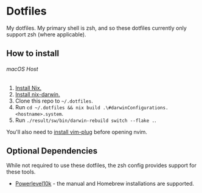# Dotfiles

My dotfiles. My primary shell is zsh, and so these dotfiles currently only support zsh (where applicable).

## How to install

###### macOS Host

1. [Install Nix.](https://nixos.org/download.html)
2. [Install nix-darwin.](https://github.com/LnL7/nix-darwin#install)
3. Clone this repo to `~/.dotfiles`.
4. Run `cd ~/.dotfiles && nix build .\#darwinConfigurations.<hostname>.system`.
5. Run `./result/sw/bin/darwin-rebuild switch --flake .`.

You'll also need to [install vim-plug](https://github.com/junegunn/vim-plug) before opening nvim.

## Optional Dependencies

While not required to use these dotfiles, the zsh config provides support for these tools.

- [Powerlevel10k](https://github.com/romkatv/powerlevel10k#installation) - the manual and Homebrew installations are supported.
